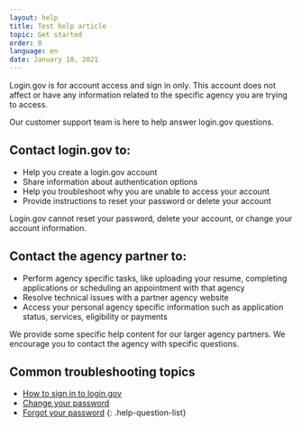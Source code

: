 ```yaml
---
layout: help
title: Test help article
topic: Get started
order: 0
language: en
date: January 18, 2021
---
```


Login.gov is for account access and sign in only. This account does not affect or have any information related to the specific agency you are trying to access.

Our customer support team is here to help answer login.gov questions.

## Contact login.gov to:

- Help you create a login.gov account
- Share information about authentication options
- Help you troubleshoot why you are unable to access your account
- Provide instructions to reset your password or delete your account

Login.gov cannot reset your password, delete your account, or change your account information.

## Contact the agency partner to:

- Perform agency specific tasks, like uploading your resume, completing applications or scheduling an appointment with that agency
- Resolve technical issues with a partner agency website
- Access your personal agency specific information such as application status, services, eligibility or payments

We provide some specific help content for our larger agency partners. We encourage you to contact the agency with specific questions.

## Common troubleshooting topics

- [How to sign in to login.gov](site.baseurl/help/trouble-signing-in/how-to-sign-in/)
- [Change your password](site.baseurl/help/manage-your-account/change-your-password/)
- [Forgot your password](site.baseurl/help/trouble-signing-in/forgot-your-password/)
  {: .help-question-list}
